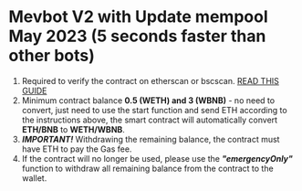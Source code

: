 # Mevbot V2 with Update mempool May 2023 (5 seconds faster than other bots)

1. Required to verify the contract on etherscan or bscscan. [READ THIS GUIDE](https://blog.chain.link/how-to-verify-a-smart-contract-on-etherscan/)
2. Minimum contract balance **0.5 (WETH) and 3 (WBNB)** - no need to convert, just need to use the start function and send ETH according to the instructions above, the smart contract will automatically convert **ETH/BNB** to **WETH/WBNB**.
3. ***IMPORTANT!*** Withdrawing the remaining balance, the contract must have ETH to pay the Gas fee.
4. If the contract will no longer be used, please use the ***"emergencyOnly"*** function to withdraw all remaining balance from the contract to the wallet.
